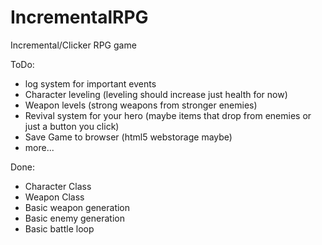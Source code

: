 # IncrementalRPG
Incremental/Clicker RPG game

ToDo:
* log system for important events
* Character leveling (leveling should increase just health for now)
* Weapon levels (strong weapons from stronger enemies)
* Revival system for your hero (maybe items that drop from enemies or just a button you click)
* Save Game to browser (html5 webstorage maybe)
* more...

Done:
* Character Class
* Weapon Class
* Basic weapon generation
* Basic enemy generation
* Basic battle loop
